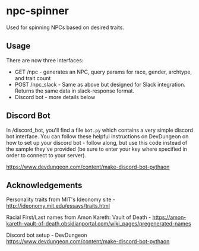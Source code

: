 # npc-spinner
Used for spinning NPCs based on desired traits.  

## Usage 
There are now three interfaces:
 * GET /npc - generates an NPC, query params for race, gender, archtype, and trait count
 * POST /npc_slack - Same as above but designed for Slack integration.  Returns the same data in slack-response format.
 * Discord bot - more details below
 
 
## Discord Bot
In /discord_bot, you'll find a file `bot.py` which contains a very simple discord bot interface.  You can follow these helpful instructions on DevDungeon on how to set up your discord bot - follow along, but use this code instead of the sample they've provided (be sure to enter your key where specified in order to connect to your server).  

https://www.devdungeon.com/content/make-discord-bot-pythaon

 
## Acknowledgements
Personality traits from MIT's Ideonomy site - http://ideonomy.mit.edu/essays/traits.html

Racial First/Last names from Amon Kareth: Vault of Death - https://amon-kareth-vault-of-death.obsidianportal.com/wiki_pages/pregenerated-names

Discord bot setup - DevDungeon https://www.devdungeon.com/content/make-discord-bot-pythaon
 

